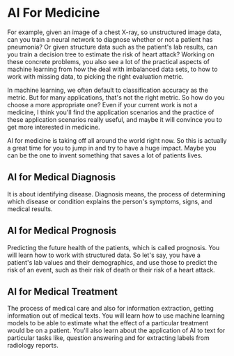 # AI For Medicine 
For example, given an
image of a chest X-ray, so unstructured image data, can you train a neural network to diagnose whether or not
a patient has pneumonia? Or given structure data such as the patient's
lab results, can you train a decision tree to estimate the risk
of heart attack? Working on these
concrete problems, you also see a lot of
the practical aspects of machine learning from how the deal with
imbalanced data sets, to how to work with missing data, to picking the right
evaluation metric.

In machine learning,
we often default to classification accuracy
as the metric. But for many applications, that's not the right metric. So how do you choose a
more appropriate one? Even if your current
work is not a medicine, I think you'll find the
application scenarios and the practice of these application scenarios really useful, and maybe it
will convince you to get more
interested in medicine.

AI for medicine is taking off all around the
world right now. So this is actually a
great time for you to jump in and try to
have a huge impact. Maybe you can be
the one to invent something that saves a
lot of patients lives.
## AI for Medical Diagnosis
It is about identifying disease. Diagnosis means, the
process of determining which disease or condition explains the person's symptoms, signs, and medical results.
## AI for Medical Prognosis
Predicting the future
health of the patients, which is called prognosis. You will learn how to work
with structured data. So let's say, you have a patient's lab values
and their demographics, and use those to predict
the risk of an event, such as their risk of death or their risk of a heart attack.
## AI for Medical Treatment
The process of medical care and also for
information extraction, getting information
out of medical texts. You will
learn how to use machine learning
models to be able to estimate what the effect of a particular treatment
would be on a patient. You'll also learn about
the application of AI to text for particular tasks like, question answering and for extracting labels from
radiology reports.
